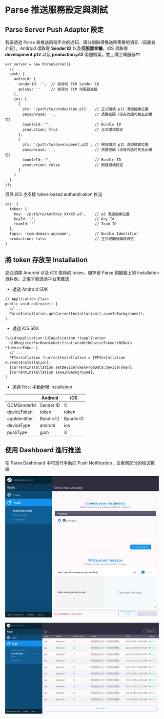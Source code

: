 # Parse 推送服務設定與測試

## Parse Server Push Adapter 設定

若要透過 Parse 來推送兩個平台的通知，需分別取得推送所需要的資訊（前面有介紹），Android 須取得 **Sender ID** 以及**伺服器金鑰**，iOS 須取得 **development.p12** 以及 **production.p12** 兩個檔案，並上傳至伺服器中

```text
var server = new ParseServer({
  // ...
  push: {
    android: {
      senderId: '',  // 取得的 FCM Sender ID 
      apiKey: ''     // 取得的 FCM 伺服器金鑰
    },
    ios: [
      {
        pfx: '/path/to/production.p12',  // 正式環境 p12 憑證檔案位置
        passphrase: '',                  // 憑證密碼（沒有的話可免去此欄位）
        bundleId: '',                    // Bundle ID
        production: true                 // 正式環境設定
      },
      {
        pfx: '/path/to/development.p12', // 開發環境 p12 憑證檔案位置 
        passphrase: '',                  // 憑證密碼（沒有的話可免去此欄位）
        bundleId: '',                    // Bundle ID
        production: false                // 開發環境設定
      }
    ]  
  }
});
```

另外 iOS 也支援 token-based authentication 推送

```text
ios: {
  token: {
    key: '/path/to/AuthKey_XXXXX.p8',    // p8 憑證檔案位置
    keyId: '',                           // Key Id
    teamId: ''                           // Team ID
  },
  topic: 'com.domain.appname',           // Bundle Identifier
  production: false                      // 正式或開發環境設定
}
```

## 將 token 存放至 Installation

您必須將 Android 以及 iOS 取得的 token，儲存至 Parse 伺服器上的 Installation 資料表，之後才能透過平台來推送

* 透過 Android SDK

```text
// Application Class
public void onCreate() {
  // ...
  ParseInstallation.getCurrentInstallation().saveInBackground();
}
```

* 透過 iOS SDK

```text
(void)application:(UIApplication *)application
  didRegisterForRemoteNotificationsWithDeviceToken:(NSData *)deviceToken {
  // ...
  PFInstallation *currentInstallation = [PFInstallation currentInstallation];
  [currentInstallation setDeviceTokenFromData:deviceToken];
  [currentInstallation saveInBackground];
}
```

* 透過 Rest 手動新增 Installation

|  | Android | iOS |
| --- | --- | --- |
| GCMSenderId | Sender ID | X |
| deviceToken | token | token |
| appIdentifier | Bundle ID | Bundle ID |
| deviceType | android | ios |
| pushType | gcm | X |

## 使用 Dashboard 進行推送

在 Parse Dashboard 中可進行手動的 Push Notification，並看到部分的推送數據

![](../../.gitbook/assets/parsh-push-notification-dashboard.png)

![](../../.gitbook/assets/parsh-push-notification-dashboard-status.png)

